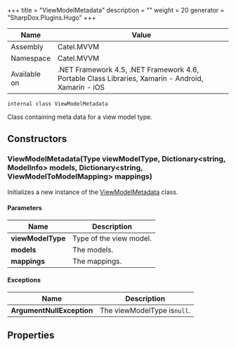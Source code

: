 

+++
title = "ViewModelMetadata" 
description = ""
weight = 20
generator = "SharpDox.Plugins.Hugo"
+++

Name|Value
---|---
Assembly|Catel.MVVM
Namespace|Catel.MVVM
Available on|.NET Framework 4.5, .NET Framework 4.6, Portable Class Libraries, Xamarin - Android, Xamarin - iOS

```
internal class ViewModelMetadata
```

Class containing meta data for a view model type.

## Constructors

### ViewModelMetadata(Type viewModelType, Dictionary&lt;string, ModelInfo&gt; models, Dictionary&lt;string, ViewModelToModelMapping&gt; mappings)

Initializes a new instance of the [ViewModelMetadata](#) class.

#### Parameters

Name|Description
---|---
**viewModelType**|Type of the view model.
**models**|The models.
**mappings**|The mappings.

#### Exceptions

Name|Description
---|---
**ArgumentNullException**|The viewModelType is`null`.

## Properties

